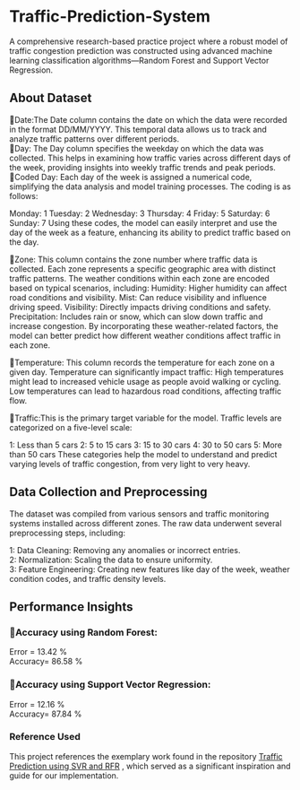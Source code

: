 # Traffic-Prediction-System
A comprehensive research-based practice project where a robust model of traffic congestion prediction was constructed using advanced machine learning classification algorithms—Random Forest and Support Vector Regression.

## About Dataset
📌Date:The Date column contains the date on which the data were recorded in the format DD/MM/YYYY. This temporal data allows us to track and analyze traffic patterns over different periods.<br>
📌Day: The Day column specifies the weekday on which the data was collected. This helps in examining how traffic varies across different days of the week, providing insights into weekly traffic trends and peak periods.<br>
📌Coded Day: Each day of the week is assigned a numerical code, simplifying the data analysis and model training processes. The coding is as follows:

Monday: 1
Tuesday: 2
Wednesday: 3
Thursday: 4
Friday: 5
Saturday: 6
Sunday: 7
Using these codes, the model can easily interpret and use the day of the week as a feature, enhancing its ability to predict traffic based on the day.<br>

📌Zone: This column contains the zone number where traffic data is collected. Each zone represents a specific geographic area with distinct traffic patterns. The weather conditions within each zone are encoded based on typical scenarios, including:
Humidity: Higher humidity can affect road conditions and visibility.
Mist: Can reduce visibility and influence driving speed.
Visibility: Directly impacts driving conditions and safety.
Precipitation: Includes rain or snow, which can slow down traffic and increase congestion.
By incorporating these weather-related factors, the model can better predict how different weather conditions affect traffic in each zone.<br>

📌Temperature: This column records the temperature for each zone on a given day. Temperature can significantly impact traffic:
High temperatures might lead to increased vehicle usage as people avoid walking or cycling.
Low temperatures can lead to hazardous road conditions, affecting traffic flow.<br>

📌Traffic:This is the primary target variable for the model. Traffic levels are categorized on a five-level scale:

1: Less than 5 cars
2: 5 to 15 cars
3: 15 to 30 cars
4: 30 to 50 cars
5: More than 50 cars
These categories help the model to understand and predict varying levels of traffic congestion, from very light to very heavy.<br>


## Data Collection and Preprocessing
The dataset was compiled from various sensors and traffic monitoring systems installed across different zones. The raw data underwent several preprocessing steps, including:

1: Data Cleaning: Removing any anomalies or incorrect entries.<br>
2: Normalization: Scaling the data to ensure uniformity.<br>
3: Feature Engineering: Creating new features like day of the week, weather condition codes, and traffic density levels.<br>

## Performance Insights
### 📍Accuracy using Random Forest:<br>
Error = 13.42 %<br>
Accuracy= 86.58 %<br>
### 📍Accuracy using Support Vector Regression:
Error = 12.16 %<br>
Accuracy= 87.84 %<br>

### Reference Used
This project references the exemplary work found in the repository [Traffic Prediction using SVR and RFR](https://github.com/Nupurgopali/Traffic-Prediction-using-SVR-and-RFR) , which served as a significant inspiration and guide for our implementation.
